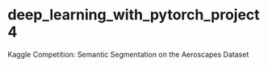# deep_learning_with_pytorch_project4
Kaggle Competition: Semantic Segmentation on the Aeroscapes Dataset
